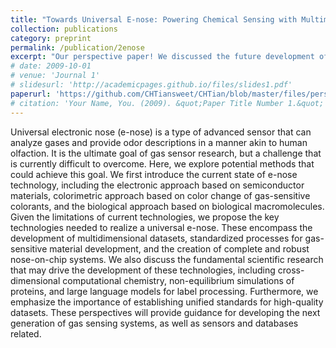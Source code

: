 ```yaml
---
title: "Towards Universal E-nose: Powering Chemical Sensing with Multimodal Sensing and Artificial Intelligence"
collection: publications
category: preprint
permalink: /publication/2enose
excerpt: "Our perspective paper! We discussed the future development of chemical sensors. Aiming at the final goal: universal e-nose, we discussed the technological path and potential opportunities."
# date: 2009-10-01
# venue: 'Journal 1'
# slidesurl: 'http://academicpages.github.io/files/slides1.pdf'
paperurl: 'https://github.com/CHTiansweet/CHTian/blob/master/files/perspective_preprint.pdf'
# citation: 'Your Name, You. (2009). &quot;Paper Title Number 1.&quot; <i>Journal 1</i>. 1(1).'
---
```


Universal electronic nose (e-nose) is a type of advanced sensor that can analyze gases and provide odor descriptions in a manner akin to human olfaction. It is the ultimate goal of gas sensor research, but a challenge that is currently difficult to overcome. Here, we explore potential methods that could achieve this goal. We first introduce the current state of e-nose technology, including the electronic approach based on semiconductor materials, colorimetric approach based on color change of gas-sensitive colorants, and the biological approach based on biological macromolecules. Given the limitations of current technologies, we propose the key technologies needed to realize a universal e-nose. These encompass the development of multidimensional datasets, standardized processes for gas-sensitive material development, and the creation of complete and robust nose-on-chip systems. We also discuss the fundamental scientific research that may drive the development of these technologies, including cross-dimensional computational chemistry, non-equilibrium simulations of proteins, and large language models for label processing. Furthermore, we emphasize the importance of establishing unified standards for high-quality datasets. These perspectives will provide guidance for developing the next generation of gas sensing systems, as well as sensors and databases related.
